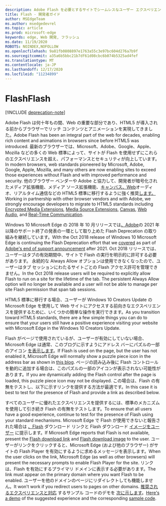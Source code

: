 ```yaml
---
description: Adobe Flash を必要とするサイトでシームレスなユーザー エクスペリエンスを提供します。
title: Flash - 開発者ガイド
author: MSEdgeTeam
ms.author: msedgedevrel
ms.topic: article
ms.prod: microsoft-edge
keywords: edge, Web 開発, フラッシュ
ms.date: 11/19/2020
ROBOTS: NOINDEX,NOFOLLOW
ms.openlocfilehash: 9a81fb0808897e1763a55c3e97bc604d276a7b9f
ms.sourcegitcommit: a35a6b5bbc21b7df61d08cbc6b074b5325ad4fef
ms.translationtype: MT
ms.contentlocale: ja-JP
ms.lasthandoff: 12/17/2020
ms.locfileid: "11234899"
---
```

# <span data-ttu-id="87694-104">Flash</span><span class="sxs-lookup"><span data-stu-id="87694-104">Flash</span></span>  

[!INCLUDE [deprecation-note](../../includes/legacy-edge-note.md)]  

<span data-ttu-id="87694-105">Adobe Flash は何十年もの間、Web の重要な部分であり、HTML5 が導入される前からブラウザーでリッチ コンテンツとアニメーションを実現してきました。</span><span class="sxs-lookup"><span data-stu-id="87694-105">Adobe Flash has been an integral part of the web for decades, enabling rich content and animations in browsers since before HTML5 was introduced.</span></span>  <span data-ttu-id="87694-106">最新のブラウザーでは、Microsoft、Adobe、Google、Apple、Mozilla などの多くの Web 標準によって、サイトが Flash を使用せずにこれらのエクスペリエンスを超え、パフォーマンスとセキュリティが向上しています。</span><span class="sxs-lookup"><span data-stu-id="87694-106">In modern browsers, web standards pioneered by Microsoft, Adobe, Google, Apple, Mozilla, and many others are now enabling sites to exceed those experiences without Flash and with improved performance and security.</span></span>  <span data-ttu-id="87694-107">他のブラウザー ベンダーや Adobe と協力して、開発者が暗号化されたメディア拡張機能、メディア ソース拡張機能、[キャンバス](https://developer.microsoft.com/microsoft-edge/platform/status/canvas)[、Web](https://developer.microsoft.com/microsoft-edge/platform/status/webaudioapi)オーディオ、リアルタイム[](https://developer.microsoft.com/microsoft-edge/platform/status/mediasourceextensions)通信などの HTML5 標準に移行するように強く推奨[します。](https://developer.microsoft.com/microsoft-edge/platform/status/webrtcobjectrtcapi) [](https://developer.microsoft.com/microsoft-edge/platform/status/encryptedmediaextensions)</span><span class="sxs-lookup"><span data-stu-id="87694-107">Working in partnership with other browser vendors and with Adobe, we strongly encourage developers to migrate to HTML5 standards including [Encrypted Media Extensions](https://developer.microsoft.com/microsoft-edge/platform/status/encryptedmediaextensions), [Media Source Extensions](https://developer.microsoft.com/microsoft-edge/platform/status/mediasourceextensions), [Canvas](https://developer.microsoft.com/microsoft-edge/platform/status/canvas), [Web Audio](https://developer.microsoft.com/microsoft-edge/platform/status/webaudioapi), and [Real-Time Communication](https://developer.microsoft.com/microsoft-edge/platform/status/webrtcobjectrtcapi).</span></span>  

<span data-ttu-id="87694-108">Windows 10 Microsoft Edge の 2018 年 10 月[](https://blogs.windows.com/msedgedev/2017/07/25)リリースでは[、Adobe](https://theblog.adobe.com/adobe-flash-update)の 2021 年以降のサポート終了の発表の一環として取り上めた Flash Deprecation の取り組みを継続しています。</span><span class="sxs-lookup"><span data-stu-id="87694-108">With the Oct 2018 release of Windows 10 Microsoft Edge is continuing the Flash Deprecation effort that we [covered](https://blogs.windows.com/msedgedev/2017/07/25) as part of [Adobe's end of support announcement](https://theblog.adobe.com/adobe-flash-update) after 2021.</span></span>  <span data-ttu-id="87694-109">Oct 2018 リリースでは、ユーザーはタブの有効期間中、サイトで Flash の実行を明示的に許可する必要があります。 永続的な Always Allow オプションは使用できなくなったので、ユーザーはタブ セッションにわたるサイトごとの Flash アクセス許可を管理できません。</span><span class="sxs-lookup"><span data-stu-id="87694-109">In the Oct 2018 release users will be required to explicitly allow Flash to run on a site for the lifetime of the tab.  The persistent Always Allow option will no longer be available and a user will not be able to manage per site Flash permission that span tab sessions.</span></span>  

<span data-ttu-id="87694-110">HTML5 標準に移行する場合、ユーザーが Windows 10 Creators Update の Microsoft Edge を使用して Web サイトにアクセスする前向きなエクスペリエンスを提供するために、いくつかの簡単な操作を実行できます。</span><span class="sxs-lookup"><span data-stu-id="87694-110">As you transition toward HTML5 standards, there are a few simple things you can do to ensure that your users still have a positive experience visiting your website with Microsoft Edge in the Windows 10 Creators Update.</span></span>  

<span data-ttu-id="87694-111">Flash がページで使用されているが、ユーザーが有効にしていない場合、Microsoft Edge は通常、このブログに示すようにアドレス バーにパズルの一部のアイコン [を表示します](https://blogs.windows.com/msedgedev/2016/12/14)。</span><span class="sxs-lookup"><span data-stu-id="87694-111">If Flash is used on the page, but the user has not enabled it, Microsoft Edge will normally show a puzzle piece icon in the address bar as shown in [this blog](https://blogs.windows.com/msedgedev/2016/12/14).</span></span>  <span data-ttu-id="87694-112">ページの読み込み後に Flash コントロールを動的に追加する場合は、このパズルの一部のアイコンが表示されない可能性があります。</span><span class="sxs-lookup"><span data-stu-id="87694-112">If you are dynamically adding the Flash control after the page is loaded, this puzzle piece icon may not be displayed.</span></span>  <span data-ttu-id="87694-113">この場合は、Flash の有無をテストし、以下に示すリンクを提供する方法が最適です。</span><span class="sxs-lookup"><span data-stu-id="87694-113">In this case it is best to test for the presence of Flash and provide a link as described below.</span></span>  

<span data-ttu-id="87694-114">すべてのユーザーに優れたエクスペリエンスを提供するには、標準のメカニズムを使用して引き続き Flash の有無をテストします。</span><span class="sxs-lookup"><span data-stu-id="87694-114">To ensure that all users have a good experience, continue to test for the presence of Flash using your standard mechanisms.</span></span>  <span data-ttu-id="87694-115">Microsoft Edge で Flash が使用できないと報告された場合は [、Flash](http://get.adobe.com/flashplayer) ダウンロード リンクと Flash ダウンロード [イメージをユーザー](http://www.adobe.com/legal/permissions/icons-web-logos.html#flashplayer) に提示します。</span><span class="sxs-lookup"><span data-stu-id="87694-115">If Microsoft Edge reports that Flash is not available, present the [Flash download link](http://get.adobe.com/flashplayer) and [Flash download image](http://www.adobe.com/legal/permissions/icons-web-logos.html#flashplayer) to the user.</span></span>  <span data-ttu-id="87694-116">ユーザーがリンクをクリックすると、Microsoft Edge \(および他のブラウザー\) がサイトの Flash Player を有効にするように求めるメッセージを表示します。</span><span class="sxs-lookup"><span data-stu-id="87694-116">When the user clicks on the link, Microsoft Edge \(as well as other browsers\) will present the necessary prompts to enable Flash Player for the site.</span></span>  <span data-ttu-id="87694-117">リンクは、Flash を有効にするプライマリ ドメインに表示する必要があります。</span><span class="sxs-lookup"><span data-stu-id="87694-117">The link must appear on the primary domain where you want Flash to be enabled.</span></span>  <span data-ttu-id="87694-118">ユーザーを他のドメインのページにリダイレクトしても機能しません。</span><span class="sxs-lookup"><span data-stu-id="87694-118">It won't work if you redirect users to pages on other domains.</span></span>  <span data-ttu-id="87694-119">[推奨されるエクスペリエンスと対応](https://microsoftedge.github.io/MicrosoftEdge-Documentation/flashclicktorun) するサンプル コードのデモを [次に示します](https://github.com/MicrosoftEdge/MicrosoftEdge-Documentation/tree/master/docs/flashclicktorun)。</span><span class="sxs-lookup"><span data-stu-id="87694-119">[Here's a demo](https://microsoftedge.github.io/MicrosoftEdge-Documentation/flashclicktorun) of the suggested experience and the corresponding [sample code](https://github.com/MicrosoftEdge/MicrosoftEdge-Documentation/tree/master/docs/flashclicktorun).</span></span>  
